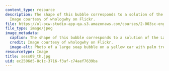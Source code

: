 ```yaml
---
content_type: resource
description: The shape of this bubble corresponds to a solution of the Lagrange equations.
  Image courtesy of whologwhy on Flickr.
file: https://ol-ocw-studio-app-qa.s3.amazonaws.com/courses/2-003sc-engineering-dynamics-fall-2011/ec2506d58c1c3716f3afc74aef7639ba_sess09_th.jpg
file_type: image/jpeg
image_metadata:
  caption: The shape of this bubble corresponds to a solution of the Lagrange equations.
  credit: Image courtesy of whologwhy on Flickr.
  image-alt: Photo of a large soap bubble on a yellow car with palm trees in the background.
resourcetype: Image
title: sess09_th.jpg
uid: ec2506d5-8c1c-3716-f3af-c74aef7639ba
---
```

